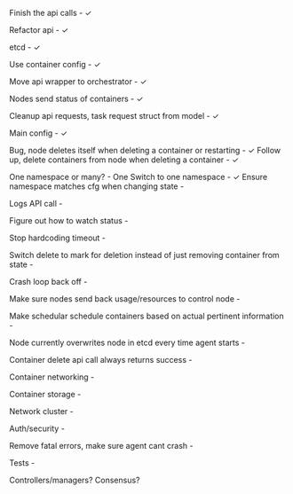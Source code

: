 Finish the api calls - ✓

Refactor api - ✓

etcd - ✓

Use container config - ✓

Move api wrapper to orchestrator - ✓

Nodes send status of containers - ✓

Cleanup api requests, task request struct from model - ✓

Main config - ✓

Bug, node deletes itself when deleting a container or restarting -  ✓
Follow up, delete containers from node when deleting a container - ✓

One namespace or many? - One
Switch to one namespace - ✓
Ensure namespace matches cfg when changing state -

Logs API call - 

Figure out how to watch status - 

Stop hardcoding timeout -  

Switch delete to mark for deletion instead of just removing container from state -

Crash loop back off -

Make sure nodes send back usage/resources to control node - 

Make schedular schedule containers based on actual pertinent information -

Node currently overwrites node in etcd every time agent starts - 

Container delete api call always returns success - 

Container networking - 

Container storage -

Network cluster -

Auth/security -

Remove fatal errors, make sure agent cant crash -

Tests - 

Controllers/managers?
Consensus?
